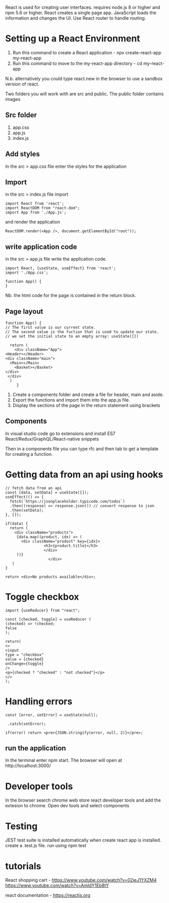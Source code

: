 React is used for creating user interfaces. requires node.js 8 or higher and npm 5.6 or higher. React creates a single page app. JavaScript loads the information and changes
the UI. Use React router to handle routing.

Setting up a React Environment
================================
1. Run this command to create a React application - npx create-react-app my-react-app
2. Run this command to move to the my-react-app directory - cd my-react-app

N.b. alternatively you could type react.new in the browser to use a sandbox version of react.

Two folders you will work with are src and public. The public folder contains images

Src folder
-----------
1. app.css
2. app.js
3. index.js

Add styles
------------
In the src > app.css file enter the styles for the application

Import
-----
in the src > index.js file import 

```
import React from 'react';
import ReactDOM from "react-dom";
import App from './App.js';

```
and render the application

```
ReactDOM.render(<App />, document.getElementById("root"));
```

write application code
---------------------
in the src > app.js file write the application code. 

```
import React, {useState, useEffect} from 'react';
import './App.css';

function App() {
}
```

Nb. the html code for the page is contained in the return block.

Page layout
-------------

```
function App() {
// The first value is our current state.
// The second value is the fuction that is used to update our state.
// we set the initial state to an empty array: useState([])

  return (
    <div className="App">
<Header></Header>
<div className="main">
  <Main></Main>
    <Basket></Basket>
</div> 
 </div>
  )
     }
```
1. Create a components folder and create a file for header, main and aside.  
2. Export the functions and import them into the app.js file.
3. Display the sections of the page in the return statement using brackets

Components
--------------
In visual studio code go to extensions and install ES7 React/Redux/GraphQL/React-native snippets

Then in a components file you can type rfc and then tab to get a template for creating a function.

Getting data from an api using hooks
====================================
```
// fetch data from an api 
const [data, setData] = useState([]);
useEffect(() => {
  fetch(`https://jsonplaceholder.typicode.com/todos`)
  .then((response) => response.json()) // convert response to json
  .then(setData);
}, []);

if(data) {
  return (
    <div className="products">
     {data.map((product, idx) => (
       <div className="product" key={idx}>
                 <h3>{product.title}</h3>
                 </div>
     ))}
                   </div>
   )
}

return <div>No products available</div>;
```

Toggle checkbox
===============
```
import {useReducer} from "react";
```

```
const [checked, toggle] = useReducer (
(checked) => !checked;
false
);

return(
<>
<input
type = "checkbox"
value = {checked}
onChange={toggle}
/>
<p>{checked ? "checked" : "not checked"}</p>
</>
);

```
Handling errors
===============
```
const [error, setError] = useState(null);
```
```
 .catch(setError);
 ```
 ```
 if(error) return <pre>{JSON.stringify(error, null, 2)}</pre>;
 ```


run the application
--------------------
In the terminal enter npm start.  The browser will open at http://localhost:3000/

Developer tools
=================
In the browser search chrome web store react developer tools and add the extesion to chrome.
Open dev tools and select components

Testing
===========
 JEST test suite is installed automatically when create react app is installed.
 create a .test.js file.
run using npm test


tutorials
========
React shopping cart - https://www.youtube.com/watch?v=02ieJ1YXZM4
https://www.youtube.com/watch?v=AmIdY1Eb8tY

react documentation - https://reactjs.org
